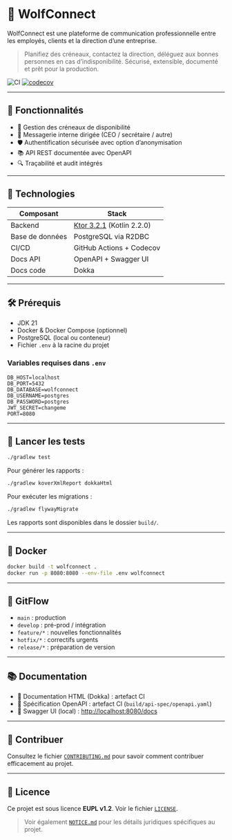 # 🐺 WolfConnect

WolfConnect est une plateforme de communication professionnelle entre les employés, clients et la direction d’une entreprise.

> Planifiez des créneaux, contactez la direction, déléguez aux bonnes personnes en cas d’indisponibilité.
> Sécurisé, extensible, documenté et prêt pour la production.

![CI](https://github.com/superloup10/wolfconnect/actions/workflows/ci.yml/badge.svg)
[![codecov](https://codecov.io/github/Superloup10/WolfConnect/graph/badge.svg?token=4Y3SCUV35N)](https://codecov.io/github/Superloup10/WolfConnect)

---

## 🚀 Fonctionnalités

- 📅 Gestion des créneaux de disponibilité
- 💬 Messagerie interne dirigée (CEO / secrétaire / autre)
- 🛡️ Authentification sécurisée avec option d’anonymisation
- 📚 API REST documentée avec OpenAPI
- 🔍 Traçabilité et audit intégrés

---

## 🧱 Technologies

| Composant       | Stack                                        |
|-----------------|----------------------------------------------|
| Backend         | [Ktor 3.2.1](https://ktor.io) (Kotlin 2.2.0) |
| Base de données | PostgreSQL via R2DBC                         |
| CI/CD           | GitHub Actions + Codecov                     |
| Docs API        | OpenAPI + Swagger UI                         |
| Docs code       | Dokka                                        |

---

## 🛠️ Prérequis

- JDK 21
- Docker & Docker Compose (optionnel)
- PostgreSQL (local ou conteneur)
- Fichier `.env` à la racine du projet

### Variables requises dans `.env`

```env
DB_HOST=localhost
DB_PORT=5432
DB_DATABASE=wolfconnect
DB_USERNAME=postgres
DB_PASSWORD=postgres
JWT_SECRET=changeme
PORT=8080
```

---

## 🧪 Lancer les tests

```bash
./gradlew test
```

Pour générer les rapports :

```bash
./gradlew koverXmlReport dokkaHtml
```

Pour exécuter les migrations :
```bash
./gradlew flywayMigrate
```

Les rapports sont disponibles dans le dossier `build/`.

---

## 🐳 Docker

```bash
docker build -t wolfconnect .
docker run -p 8080:8080 --env-file .env wolfconnect
```

---

## 🔁 GitFlow

- `main` : production
- `develop` : pré-prod / intégration
- `feature/*` : nouvelles fonctionnalités
- `hotfix/*` : correctifs urgents
- `release/*` : préparation de version

---

## 📚 Documentation

- 📄 Documentation HTML (Dokka) : artefact CI
- 📘 Spécification OpenAPI : artefact CI (`build/api-spec/openapi.yaml`)
- 🔗 Swagger UI (local) : [http://localhost:8080/docs](http://localhost:8080/docs)

---

## 🙌 Contribuer

Consultez le fichier [`CONTRIBUTING.md`](CONTRIBUTING.md) pour savoir comment contribuer efficacement au projet.

---

## 📜 Licence

Ce projet est sous licence **EUPL v1.2**. Voir le fichier [`LICENSE`](LICENSE).

> Voir également [`NOTICE.md`](NOTICE.md) pour les détails juridiques spécifiques au projet.
